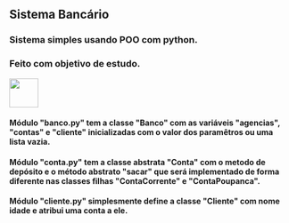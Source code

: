 ## Sistema Bancário 
### Sistema simples usando POO com python.
### Feito com objetivo de estudo.

<img src="https://cdn.jsdelivr.net/gh/devicons/devicon@latest/icons/python/python-original.svg" width="52px" height="52px"/>

#### Módulo "banco.py" tem a classe "Banco" com as variáveis "agencias", "contas" e "cliente" inicializadas com o valor dos paramêtros ou uma lista vazia.

#### Módulo "conta.py" tem a classe abstrata "Conta" com o metodo de depósito e o método abstrato "sacar" que será implementado de forma diferente nas classes filhas "ContaCorrente" e "ContaPoupanca".

#### Módulo "cliente.py" simplesmente define a classe "Cliente" com nome idade e atribui uma conta a ele.
